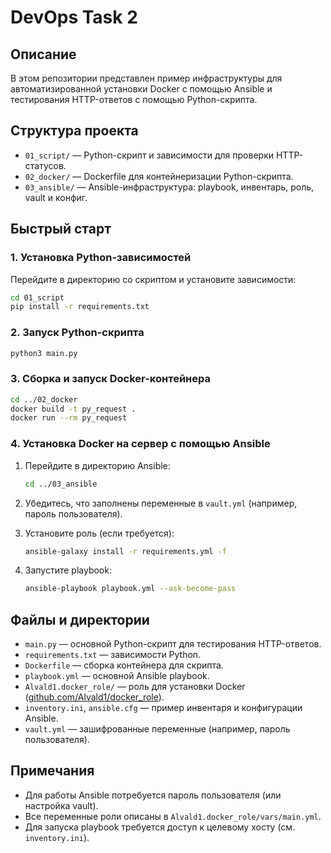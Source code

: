 # DevOps Task 2

## Описание

В этом репозитории представлен пример инфраструктуры для автоматизированной установки Docker с помощью Ansible и тестирования HTTP-ответов с помощью Python-скрипта.

## Структура проекта

- `01_script/` — Python-скрипт и зависимости для проверки HTTP-статусов.
- `02_docker/` — Dockerfile для контейнеризации Python-скрипта.
- `03_ansible/` — Ansible-инфраструктура: playbook, инвентарь, роль, vault и конфиг.

## Быстрый старт

### 1. Установка Python-зависимостей

Перейдите в директорию со скриптом и установите зависимости:

```bash
cd 01_script
pip install -r requirements.txt
```

### 2. Запуск Python-скрипта

```bash
python3 main.py
```

### 3. Сборка и запуск Docker-контейнера

```bash
cd ../02_docker
docker build -t py_request .
docker run --rm py_request
```

### 4. Установка Docker на сервер с помощью Ansible

1. Перейдите в директорию Ansible:

    ```bash
    cd ../03_ansible
    ```

2. Убедитесь, что заполнены переменные в `vault.yml` (например, пароль пользователя).

3. Установите роль (если требуется):

    ```bash
    ansible-galaxy install -r requirements.yml -f
    ```

4. Запустите playbook:

    ```bash
    ansible-playbook playbook.yml --ask-become-pass
    ```

## Файлы и директории

- `main.py` — основной Python-скрипт для тестирования HTTP-ответов.
- `requirements.txt` — зависимости Python.
- `Dockerfile` — сборка контейнера для скрипта.
- `playbook.yml` — основной Ansible playbook.
- `Alvald1.docker_role/` — роль для установки Docker ([github.com/Alvald1/docker_role](https://github.com/Alvald1/docker_role)).
- `inventory.ini`, `ansible.cfg` — пример инвентаря и конфигурации Ansible.
- `vault.yml` — зашифрованные переменные (например, пароль пользователя).

## Примечания

- Для работы Ansible потребуется пароль пользователя (или настройка vault).
- Все переменные роли описаны в `Alvald1.docker_role/vars/main.yml`.
- Для запуска playbook требуется доступ к целевому хосту (см. `inventory.ini`).
